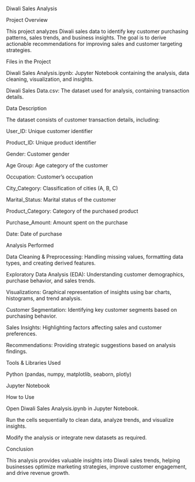  Diwali Sales Analysis

Project Overview

This project analyzes Diwali sales data to identify key customer purchasing patterns, sales trends, and business insights. The goal is to derive actionable recommendations for improving sales and customer targeting strategies.

Files in the Project

Diwali Sales Analysis.ipynb: Jupyter Notebook containing the analysis, data cleaning, visualization, and insights.

Diwali Sales Data.csv: The dataset used for analysis, containing transaction details.

Data Description

The dataset consists of customer transaction details, including:

User_ID: Unique customer identifier

Product_ID: Unique product identifier

Gender: Customer gender

Age Group: Age category of the customer

Occupation: Customer’s occupation

City_Category: Classification of cities (A, B, C)

Marital_Status: Marital status of the customer

Product_Category: Category of the purchased product

Purchase_Amount: Amount spent on the purchase

Date: Date of purchase

Analysis Performed

Data Cleaning & Preprocessing: Handling missing values, formatting data types, and creating derived features.

Exploratory Data Analysis (EDA): Understanding customer demographics, purchase behavior, and sales trends.

Visualizations: Graphical representation of insights using bar charts, histograms, and trend analysis.

Customer Segmentation: Identifying key customer segments based on purchasing behavior.

Sales Insights: Highlighting factors affecting sales and customer preferences.

Recommendations: Providing strategic suggestions based on analysis findings.

Tools & Libraries Used

Python (pandas, numpy, matplotlib, seaborn, plotly)

Jupyter Notebook

How to Use

Open Diwali Sales Analysis.ipynb in Jupyter Notebook.

Run the cells sequentially to clean data, analyze trends, and visualize insights.

Modify the analysis or integrate new datasets as required.

Conclusion

This analysis provides valuable insights into Diwali sales trends, helping businesses optimize marketing strategies, improve customer engagement, and drive revenue growth.

